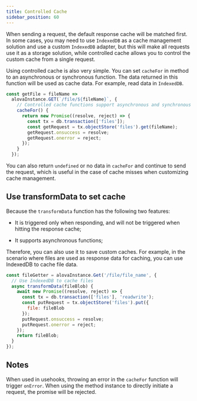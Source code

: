 ```yaml
---
title: Controlled Cache
sidebar_position: 60
---
```


When sending a request, the default response cache will be matched first. In some cases, you may need to use `IndexedDB` as a cache management solution and use a custom `IndexedDB` adapter, but this will make all requests use it as a storage solution, while controlled cache allows you to control the custom cache from a single request.

Using controlled cache is also very simple. You can set `cacheFor` in method to an asynchronous or synchronous function. The data returned in this function will be used as cache data. For example, read data in `IndexedDB`.

```javascript
const getFile = fileName =>
  alovaInstance.GET(`/file/${fileName}`, {
    // Controlled cache functions support asynchronous and synchronous functions
    cacheFor() {
      return new Promise((resolve, reject) => {
        const tx = db.transaction(['files']);
        const getRequest = tx.objectStore('files').get(fileName);
        getRequest.onsuccess = resolve;
        getRequest.onerror = reject;
      });
    }
  });
```

You can also return `undefined` or no data in `cacheFor` and continue to send the request, which is useful in the case of cache misses when customizing cache management.

## Use transformData to set cache

Because the `transformData` function has the following two features:

- It is triggered only when responding, and will not be triggered when hitting the response cache;

- It supports asynchronous functions;

Therefore, you can also use it to save custom caches. For example, in the scenario where files are used as response data for caching, you can use IndexedDB to cache file data.

```javascript
const fileGetter = alovaInstance.Get('/file/file_name', {
  // Use IndexedDB to cache files
  async transformData(fileBlob) {
    await new Promise((resolve, reject) => {
      const tx = db.transaction(['files'], 'readwrite');
      const putRequest = tx.objectStore('files').put({
        file: fileBlob
      });
      putRequest.onsuccess = resolve;
      putRequest.onerror = reject;
    });
    return fileBlob;
  }
});
```

## Notes

When used in usehooks, throwing an error in the `cacheFor` function will trigger `onError`. When using the method instance to directly initiate a request, the promise will be rejected.
